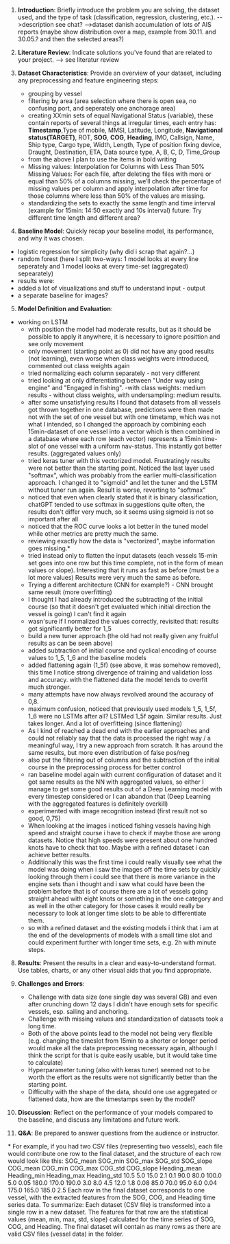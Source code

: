 1. **Introduction**: Briefly introduce the problem you are solving, the dataset used, and the type of task (classification, regression, clustering, etc.).
-->description see chat?
-->dataset danish accumulation of lots of AIS reports (maybe show distribution over a map, example from 30.11. and 30.05.? and then the selected areas?)

2. **Literature Review**: Indicate solutions you've found that are related to your project.
--> see literatur review

3. **Dataset Characteristics**: Provide an overview of your dataset, including any preprocessing and feature engineering steps:

   - grouping by vessel
   - filtering by area (area selection where there is open sea, no confusing port, and seperately one anchorage area)
   - creating XXmin sets of equal Navigational Status (variable), these contain reports of several things at irregular times, each entry has: **Timestamp**,Type of mobile, MMSI, Latitude, Longitude, **Navigational status(TARGET)**, ROT, **SOG**, **COG**, **Heading**, IMO, Callsign, Name, Ship type, Cargo type, Width, Length, Type of position fixing device, Draught, Destination, ETA, Data source type, A, B, C, D, Time_Group
    - from the above I plan to use the items in bold writing
   - Missing values: Interpolation for Columns with Less Than 50% Missing Values: For each file, after deleting the files with more or equal than 50% of a columns missing, we’ll check the percentage of missing values per column and apply interpolation after time for those columns where less than 50% of the values are missing.
   - standardizing the sets to exactly the same length and time interval (example for 15min: 14:50 exactly and 10s interval)
future: Try different time length and different area?

4. **Baseline Model**: Quickly recap your baseline model, its performance, and why it was chosen.
- logistic regression for simplicity (why did i scrap that again?...)
- random forest (here I split two-ways: 1 model looks at every line seperately and 1 model looks at every time-set (aggregated) sepearately)
- results were: 
- added a lot of visualizations and stuff to understand input - output
- a separate baseline for images?

5. **Model Definition and Evaluation**:
  - working on LSTM
    - with position the model had moderate results, but as it should be possible to apply it anywhere, it is necessary to ignore posittion and see only movement
    - only movement (starting point as 0) did not have any good results (not learning), even worse when class weights were introduced, commented out class weights again
    - tried normalizing each column separately - not very different
    - tried looking at only differentiating between "Under way using engine" and "Engaged in fishing". -with class weights: medium results - without class weights, with undersampling: medium results. 
    - after some unsatisfying results I found that datasets from all vessels got thrown together in one database, predictions were then made not with the set of one vessel but with one timetamp, which was not what I intended, so I changed the approach by combining each 15min-dataset of one vessel into a vector which is then combined in a database where each row (each vector) represents a 15min time-slot of one vessel with a uniform nav-status. This instantly got better results. (aggregated values only)
    - tried keras tuner with this vectorized model. Frustratingly results were not better than the starting point.
    Noticed the last layer used "softmax", which was probably from the earlier multi-classification approach. I changed it to "sigmoid" and let the tuner and the LSTM without tuner run again. Result is worse, reverting to "softmax"
    - noticed that even when clearly stated that it is binary classification, chatGPT tended to use softmax in suggestions quite often, the results don't differ very much, so it seems using sigmoid is not so important after all
    - noticed that the ROC curve looks a lot better in the tuned model while other metrics are pretty much the same.
    - reviewing exactly how the data is "vectorized", maybe information goes missing.\*
    - tried instead only to flatten the input datasets (each vessels 15-min set goes into one row but this time complete, not in the form of mean values or slope). Interesting that it runs as fast as before (must be a lot more values) Results were very much the same as before.
    - Trying a different architecture (CNN for example?) - CNN brought same result (more overfitting)
    - I thought I had already introduced the subtracting of the initial course (so that it doesn't get evaluated which initial direction the vessel is going) I can't find it again
    - wasn'sure if I normalized the values correctly, revisited that: results got significantly better for 1_5
    - build a new tuner approach (the old had not really given any fruitful results as can be seen above)
    - added subtraction of initial course and cyclical encoding of course values to 1_5, 1_6 and the baseline models
    - added flattening again (1_5f) (see above, it was somehow removed), this time I notice strong divergence of training and validation loss and accuracy. with the flattened data the model tends to overfit much stronger.
    - many attempts have now always revolved around the accuracy of 0,8.
    - maximum confusion, noticed that previously used models 1_5, 1_5f, 1_6 were no LSTMs after all? LSTMed 1_5f again. Similar results. Just takes longer. And a lot of overfitteing (since flattening)
    - As I kind of reached a dead end with the earlier approaches and could not reliably say that the data is processed the right way / a meaningful way, I try a new approach from scratch. It has around the same results, but more even distribution of false pos/neg
    - also put the filtering out of columns and the subtraction of the initial course in the preprocessing process for better control
    - ran baseline model again with current configuration of dataset and it got same results as the NN with aggregated values, so either I manage to get some good results out of a Deep Learning model with every timestep considered or I can abandon that (Deep Learning with the aggregated features is definitely overkill)
    - experimented with image recognition instead (first result not so good, 0,75)
    - When looking at the images i noticed fishing vessels having high speed and straight course i have to check if maybe those are wrong datasets. Notice that high speeds were present about one hundred knots have to check that too. Maybe with a refined dataset i can achieve better results.
    - Additionally this was the first time i could really visually see what the model was doing when i saw the images off the time sets by quickly looking through them i could see that there is more variance in the engine sets than i thought and i saw what could have been the problem before that is of course there are a lot of vessels going straight ahead with eight knots or something in the one category and as well in the other category for those cases it would really be necessary to look at longer time slots to be able to differentiate them.
    - so with a refined dataset and the existing models i think that i am at the end of the developments of models with a small time slot and could experiment further with longer time sets, e.g. 2h with minute steps.

8. **Results**: Present the results in a clear and easy-to-understand format. Use tables, charts, or any other visual aids that you find appropriate.

9. **Challenges and Errors**:
    - Challenge with data size (one single day was several GB) and even after crunching down 12 days I didn't have enough sets for specific vessels, esp. sailing and anchoring.
    - Challenge with missing values and standardization of datasets took a long time.
    - Both of the above points lead to the model not being very flexible (e.g. changing the timeslot from 15min to a shorter or longer period would make all the data preprocessing necessary again, although I think the script for that is quite easily usable, but it would take time to calculate)
    - Hyperparameter tuning (also with keras tuner) seemed not to be worth the effort as the results were not significantly better than the starting point.
    - Difficulty with the shape of the data, should one use aggregated or flattened data, how are the timestamps seen by the model?

10. **Discussion**: Reflect on the performance of your models compared to the baseline, and discuss any limitations and future work.

11. **Q&A**: Be prepared to answer questions from the audience or instructor.

\* For example, if you had two CSV files (representing two vessels), each file would contribute one row to the final dataset, and the structure of each row would look like this:
SOG_mean	SOG_min	SOG_max	SOG_std	SOG_slope	COG_mean	COG_min	COG_max	COG_std	COG_slope	Heading_mean	Heading_min	Heading_max	Heading_std
10.5	5.0	15.0	2.1	0.1	90.0	80.0	100.0	5.0	0.05	180.0	170.0	190.0	3.0
8.0	4.5	12.0	1.8	0.08	85.0	70.0	95.0	6.0	0.04	175.0	165.0	185.0	2.5
Each row in the final dataset corresponds to one vessel, with the extracted features from the SOG, COG, and Heading time series data.
To summarize:
Each dataset (CSV file) is transformed into a single row in a new dataset.
The features for that row are the statistical values (mean, min, max, std, slope) calculated for the time series of SOG, COG, and Heading.
The final dataset will contain as many rows as there are valid CSV files (vessel data) in the folder.
